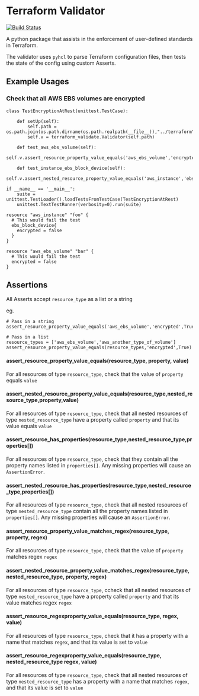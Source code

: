 # Terraform Validator

[![Build Status](https://travis-ci.org/elmundio87/terraform_validator.svg?branch=master)](https://travis-ci.org/elmundio87/terraform_validator)

A python package that assists in the enforcement of user-defined standards in Terraform.

The validator uses `pyhcl` to parse Terraform configuration files, then tests the state of the config using custom Asserts.

## Example Usages

### Check that all AWS EBS volumes are encrypted


```
class TestEncryptionAtRest(unittest.TestCase):

    def setUp(self):
        self.path = os.path.join(os.path.dirname(os.path.realpath(__file__)),"../terraform")
        self.v = terraform_validate.Validator(self.path)

    def test_aws_ebs_volume(self):
        self.v.assert_resource_property_value_equals('aws_ebs_volume','encrypted',True)

    def test_instance_ebs_block_device(self):
        self.v.assert_nested_resource_property_value_equals('aws_instance','ebs_block_device','encrypted',True)

if __name__ == '__main__':
    suite = unittest.TestLoader().loadTestsFromTestCase(TestEncryptionAtRest)
    unittest.TextTestRunner(verbosity=0).run(suite)

```

```
resource "aws_instance" "foo" {
  # This would fail the test
  ebs_block_device{
    encrypted = false
  }
}

resource "aws_ebs_volume" "bar" {
  # This would fail the test
  encrypted = false
}
```

## Assertions

All Asserts accept `resource_type` as a list or a string

eg.

```
# Pass in a string
assert_resource_property_value_equals('aws_ebs_volume','encrypted',True)

# Pass in a list
resource_types = ['aws_ebs_volume','aws_another_type_of_volume']
assert_resource_property_value_equals(resource_types,'encrypted',True)
```

#### assert_resource_property_value_equals(resource_type, property, value)
For all resources of type `resource_type`, check that the value of `property` equals `value`

#### assert_nested_resource_property_value_equals(resource_type,nested_resource_type,property,value)
For all resources of type `resource_type`, check that all nested resources of type `nested_resource_type` have a property called `property` and that its value equals `value`

#### assert_resource_has_properties(resource_type,nested_resource_type,properties[])
For all resources of type `resource_type`, check that they contain all the property names listed in `properties[]`. Any missing properties will cause an `AssertionError`.

#### assert_nested_resource_has_properties(resource_type,nested_resource_type,properties[])
For all resources of type `resource_type`, check that all nested resources of type `nested_resource_type` contain all the property names listed in `properties[]`. Any missing properties will cause an `AssertionError`.

#### assert_resource_property_value_matches_regex(resource_type, property, regex)
For all resources of type `resource_type`, check that the value of `property` matches regex `regex`

#### assert_nested_resource_property_value_matches_regex(resource_type, nested_resource_type, property, regex)
For all resources of type `resource_type`, ccheck that all nested resources of type `nested_resource_type` have a property called `property` and that its value matches regex `regex`

#### assert_resource_regexproperty_value_equals(resource_type, regex, value)
For all resources of type `resource_type`, check that it has a property with a name that matches `regex`, and that its value is set to `value`

#### assert_resource_regexproperty_value_equals(resource_type, nested_resource_type regex, value)
For all resources of type `resource_type`, check that all nested resources of type `nested_resource_type` has a property with a name that matches `regex`, and that its value is set to `value`
